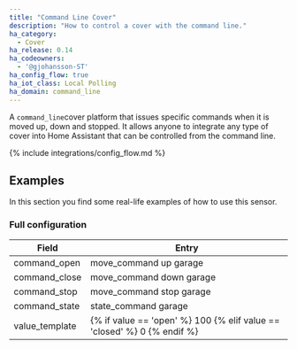 ```yaml
---
title: "Command Line Cover"
description: "How to control a cover with the command line."
ha_category:
  - Cover
ha_release: 0.14
ha_codeowners:
  - '@gjohansson-ST'
ha_config_flow: true
ha_iot_class: Local Polling
ha_domain: command_line
---
```


A `command_line`cover platform that issues specific commands when it is moved up, down and stopped. It allows anyone to integrate any type of cover into Home Assistant that can be controlled from the command line.

{% include integrations/config_flow.md %}

## Examples

In this section you find some real-life examples of how to use this sensor.

### Full configuration

| Field | Entry |
| --- | --- |
| command_open | move_command up garage |
| command_close | move_command down garage |
| command_stop | move_command stop garage |
| command_state | state_command garage |
| value_template | {% if value == 'open' %} 100 {% elif value == 'closed' %} 0 {% endif %} |
